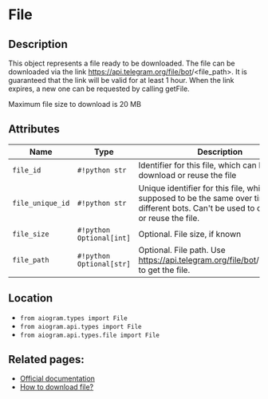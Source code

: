 # File

## Description

This object represents a file ready to be downloaded. The file can be downloaded via the link https://api.telegram.org/file/bot<token>/<file_path>. It is guaranteed that the link will be valid for at least 1 hour. When the link expires, a new one can be requested by calling getFile.

Maximum file size to download is 20 MB


## Attributes

| Name | Type | Description |
| - | - | - |
| `file_id` | `#!python str` | Identifier for this file, which can be used to download or reuse the file |
| `file_unique_id` | `#!python str` | Unique identifier for this file, which is supposed to be the same over time and for different bots. Can't be used to download or reuse the file. |
| `file_size` | `#!python Optional[int]` | Optional. File size, if known |
| `file_path` | `#!python Optional[str]` | Optional. File path. Use https://api.telegram.org/file/bot<token>/<file_path> to get the file. |



## Location

- `from aiogram.types import File`
- `from aiogram.api.types import File`
- `from aiogram.api.types.file import File`

## Related pages:

- [Official documentation](https://core.telegram.org/bots/api#file)
- [How to download file?](../download_file.md)
